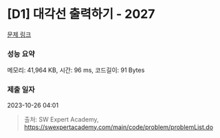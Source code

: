 # [D1] 대각선 출력하기 - 2027 

[문제 링크](https://swexpertacademy.com/main/code/problem/problemDetail.do?contestProbId=AV5QFuZ6As0DFAUq) 

### 성능 요약

메모리: 41,964 KB, 시간: 96 ms, 코드길이: 91 Bytes

### 제출 일자

2023-10-26 04:01



> 출처: SW Expert Academy, https://swexpertacademy.com/main/code/problem/problemList.do